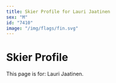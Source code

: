 ```yaml
---
title: Skier Profile for Lauri Jaatinen
sex: "M"
id: "7410"
image: "/img/flags/fin.svg" 
---
```


# Skier Profile

This page is for: Lauri Jaatinen.
    